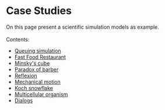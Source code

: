 <h1 id="case_studies">Case Studies</h1>
On this page present a scientific simulation models as example.<br/><br/>
Contents:<br/>
<ul>
  <li><a href="case_studies/queue/queuing_theory">Queuing simulation</a></li>
  <li><a href="case_studies/fast_food/fast_food">Fast Food Restaurant</a></li>
  <li><a href="case_studies/minsky/minsky">Minsky's cube</a></li>
  <li><a href="case_studies/barber/barber">Paradox of barber</a></li>
  <li><a href="case_studies/kripke/kripke">Reflexion</a></li>
  <li><a href="case_studies/newton/newton">Mechanical motion</a></li>
  <li><a href="case_studies/fractal/fractal">Koch snowflake</a></li>
  <li><a href="case_studies/organism/organism">Multicellular organism</a></li>
  <li><a href="case_studies/dialogs/dialogs">Dialogs</a></li>
</ul>

